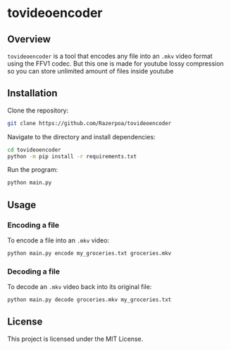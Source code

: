 # tovideoencoder

## Overview
`tovideoencoder` is a tool that encodes any file into an `.mkv` video format using the FFV1 codec. But this one is made for youtube lossy compression so you can store unlimited amount of files inside youtube

## Installation
Clone the repository:
```sh
git clone https://github.com/Razerpoa/tovideoencoder
```
Navigate to the directory and install dependencies:
```sh
cd tovideoencoder
python -m pip install -r requirements.txt
```
Run the program:
```sh
python main.py
```

## Usage

### Encoding a file
To encode a file into an `.mkv` video:
```sh
python main.py encode my_groceries.txt groceries.mkv
```

### Decoding a file
To decode an `.mkv` video back into its original file:
```sh
python main.py decode groceries.mkv my_groceries.txt
```

## License
This project is licensed under the MIT License.
